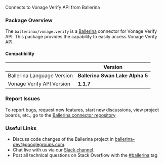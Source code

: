 Connects to Vonage Verify API from Ballerina

### Package Overview
The `ballerinax/vonage.verify` is a [Ballerina](https://ballerina.io/) connector for Vonage Verify API.
This package provides the capability to easily access Vonage Verify API.

#### Compatibility
|                               | Version                         |
|-------------------------------|---------------------------------|
| Ballerina Language Version    | **Ballerina Swan Lake Alpha 5** |
| Vonage Verify API Version     | **1.1.7**                       |

### Report Issues
To report bugs, request new features, start new discussions, view project boards, etc., go to the [Ballerina connector repository](https://github.com/ballerina-platform/ballerinax-openapi-connectors)

### Useful Links
- Discuss code changes of the Ballerina project in [ballerina-dev@googlegroups.com](mailto:ballerina-dev@googlegroups.com).
- Chat live with us via our [Slack channel](https://ballerina.io/community/slack/).
- Post all technical questions on Stack Overflow with the [#ballerina](https://stackoverflow.com/questions/tagged/ballerina) tag
